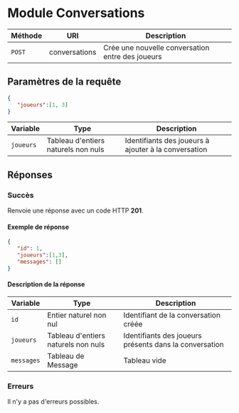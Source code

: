 # Module Conversations

Méthode | URI | Description
------------- | ------------- | -------------
`POST`  | conversations | Crée une nouvelle conversation entre des joueurs

## Paramètres de la requête
```json
{
   "joueurs":[1, 3]
}
```

Variable | Type | Description
------------- | ------------- | -------------
`joueurs`  | Tableau d'entiers naturels non nuls | Identifiants des joueurs à ajouter à la conversation

## Réponses
### Succès
Renvoie une réponse avec un code HTTP **201**.

#### Exemple de réponse
```json
{
   "id": 1,
   "joueurs":[1,3],
   "messages": []
}
```

#### Description de la réponse
Variable | Type | Description
------------- | ------------- | -------------
`id`  | Entier naturel non nul | Identifiant de la conversation créée
`joueurs`  | Tableau d'entiers naturels non nuls | Identifiants des joueurs présents dans la conversation
`messages`  | Tableau de Message | Tableau vide

### Erreurs
Il n'y a pas d'erreurs possibles.